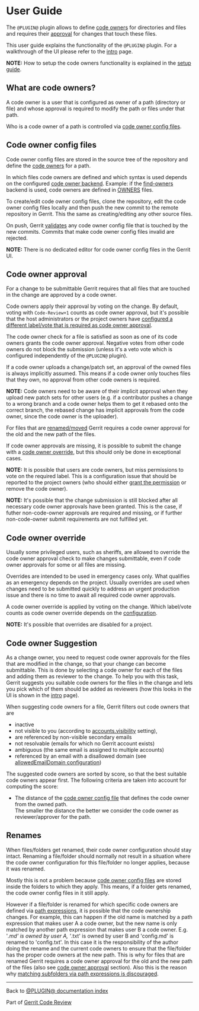 # User Guide

The `@PLUGIN@` plugin allows to define [code owners](#codeOwners) for
directories and files and requires their [approval](#codeOwnerApproval) for
changes that touch these files.

This user guide explains the functionality of the `@PLUGIN@` plugin. For a
walkthrough of the UI please refer to the [intro](how-to-use.html) page.

**NOTE:** How to setup the code owners functionality is explained in the
[setup guide](setup-guide.html).

## <a id="codeOwners">What are code owners?

A code owner is a user that is configured as owner of a path (directory or file)
and whose approval is required to modify the path or files under that path.

Who is a code owner of a path is controlled via [code owner config
files](#codeOwnerConfigFiles).

## <a id="codeOwnerConfigFiles">Code owner config files

Code owner config files are stored in the source tree of the repository and
define the [code owners](#codeOwners) for a path.

In which files code owners are defined and which syntax is used depends on the
configured [code owner backend](backends.html). Example: if the
[find-owners](backend-find-owners.html) backend is used, code owners are defined
in [OWNERS](backend-find-owners.html#syntax) files.

To create/edit code owner config files, clone the repository, edit the code
owner config files locally and then push the new commit to the remote repository
in Gerrit. This the same as creating/editing any other source files.

On push, Gerrit [validates](validation.html) any code owner config file that is
touched by the new commits. Commits that make code owner config files invalid
are rejected.

**NOTE:** There is no dedicated editor for code owner config files in the Gerrit
UI.

## <a id="codeOwnerApproval">Code owner approval

For a change to be submittable Gerrit requires that all files that are touched
in the change are approved by a code owner.

Code owners apply their approval by voting on the change. By default, voting
with `Code-Review+1` counts as code owner approval, but it's possible that the
host administrators or the project owners have [configured a different label/vote
that is required as code owner approval](setup-guide.html#configureCodeOwnerApproval).

The code owner check for a file is satisfied as soon as one of its code owners
grants the code owner approval. Negative votes from other code owners do not
block the submission (unless it's a veto vote which is configured independently
of the `@PLUGIN@` plugin).

If a code owner uploads a change/patch set, an approval of the owned files is
always implicitly assumed. This means if a code owner only touches files that
they own, no approval from other code owners is required.

**NOTE:** Code owners need to be aware of their implicit approval when they
upload new patch sets for other users (e.g. if a contributor pushes a change to
a wrong branch and a code owner helps them to get it rebased onto the correct
branch, the rebased change has implicit approvals from the code owner, since the
code owner is the uploader).

For files that are [renamed/moved](#renames) Gerrit requires a code owner
approval for the old and the new path of the files.

If code owner approvals are missing, it is possible to submit the change with a
[code owner override](#codeOwnerOverride), but this should only be done in
exceptional cases.

**NOTE:** It is possible that users are code owners, but miss permissions to
vote on the required label. This is a configuration issue that should be
reported to the project owners (who should either
[grant the permission](setup-guide.html#grantCodeOwnerPermissions) or remove
the code owner).

**NOTE:** It's possible that the change submission is still blocked after all
necessary code owner approvals have been granted. This is the case, if futher
non-code-owner approvals are required and missing, or if further non-code-owner
submit requirements are not fulfilled yet.

## <a id="codeOwnerOverride">Code owner override

Usually some privileged users, such as sheriffs, are allowed to override the
code owner approval check to make changes submittable, even if code owner
approvals for some or all files are missing.

Overrides are intended to be used in emergency cases only. What qualifies as an
emergency depends on the project. Usually overrides are used when changes need
to be submitted quickly to address an urgent production issue and there is no
time to await all required code owner approvals.

A code owner override is applied by voting on the change. Which label/vote
counts as code owner override depends on the
[configuration](setup-guide.html#configureCodeOwnerOverrides).

**NOTE:** It's possible that overrides are disabled for a project.

## <a id="codeOwnerSuggestion">Code owner Suggestion

As a change owner, you need to request code owner approvals for the files that
are modified in the change, so that your change can become submittable. This is
done by selecting a code owner for each of the files and adding them as reviewer
to the change. To help you with this task, Gerrit suggests you suitable code
owners for the files in the change and lets you pick which of them should be
added as reviewers (how this looks in the UI is shown in the
[intro](how-to-use.html#addCodeOwnersAsReviewers) page).

When suggesting code owners for a file, Gerrit filters out code owners that are

* inactive
* not visible to you (according to
[accounts.visibility](../../../Documentation/config-gerrit.html#accounts.visibility)
setting),
* are referenced by non-visible secondary emails
* not resolvable (emails for which no Gerrit account exists)
* ambiguous (the same email is assigned to multiple accounts)
* referenced by an email with a disallowed domain (see
  [allowedEmailDomain configuration](config.html#pluginCodeOwnersAllowedEmailDomain))

The suggested code owners are sorted by score, so that the best suitable code
owners appear first. The following criteria are taken into account for computing
the score:

* The distance of the [code owner config file](#codeOwnerConfigFiles) that
  defines the code owner from the owned path.\
  The smaller the distance the better we consider the code owner as
  reviewer/approver for the path.

## <a id="renames">Renames

When files/folders get renamed, their code owner configuration should stay
intact. Renaming a file/folder should normally not result in a situation where
the code owner configuration for this file/folder no longer applies, because it
was renamed.

Mostly this is not a problem because [code owner config
files](#codeOwnerConfigFiles) are stored inside the folders to which they apply.
This means, if a folder gets renamed, the code owner config files in it still
apply.

However if a file/folder is renamed for which specific code owners are defined
via [path expressions](path-expressions.html), it is possible that the code
ownership changes. For example, this can happen if the old name is matched by
a path expression that makes user A a code owner, but the new name is only
matched by another path expression that makes user B a code owner. E.g. '*.md'
is owned by user A, '*.txt' is owned by user B and 'config.md' is renamed to
'config.txt'. In this case it is the responsibility of the author doing the
rename and the current code owners to ensure that the file/folder has the proper
code owners at the new path. This is why for files that are renamed Gerrit
requires a code owner approval for the old and the new path of the files (also
see [code owner approval](#codeOwnerApproval) section). Also this is the reason
why [matching subfolders via path expressions is
discouraged](backend-find-owners.html#doNotUsePathExpressionsForSubdirectories).

---

Back to [@PLUGIN@ documentation index](index.html)

Part of [Gerrit Code Review](../../../Documentation/index.html)
